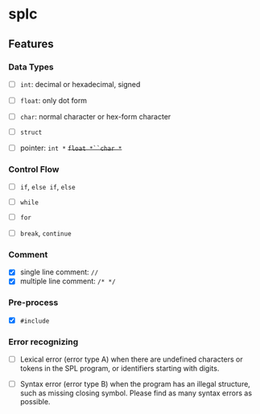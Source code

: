 # splc

## Features

### Data Types

- [ ] `int`: decimal or hexadecimal, signed

- [ ] `float`: only dot form
- [ ] `char`: normal character or hex-form character
- [ ] `struct`
- [ ] pointer: `int *`  ~~`float *``char *`~~

### Control Flow

- [ ] `if`, `else if`, `else`

- [ ] `while`

- [ ] `for`
- [ ] `break`, `continue`

### Comment

- [x] single line comment: `//`
- [x] multiple line comment: `/* */`

### Pre-process

- [x] `#include`

### Error recognizing

- [ ] Lexical error (error type A) when there are undefined characters or tokens in the SPL program, or identifiers starting with digits.

- [ ] Syntax error (error type B) when the program has an illegal structure, such as missing closing symbol. Please find as many syntax errors as possible.



